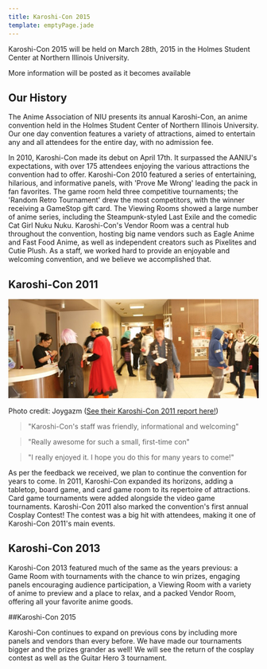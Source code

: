 ```yaml
---
title: Karoshi-Con 2015
template: emptyPage.jade
---
```


Karoshi-Con 2015 will be held on March 28th, 2015 in the Holmes Student Center at Northern Illinois University.

More information will be posted as it becomes available

## Our History

The Anime Association of NIU presents its annual Karoshi-Con, an anime convention held in the Holmes Student Center of Northern Illinois University. Our one day convention features a variety of attractions, aimed to entertain any and all attendees for the entire day, with no admission fee.

In 2010, Karoshi-Con made its debut on April 17th. It surpassed the AANIU's expectations, with over 175 attendees enjoying the various attractions the convention had to offer. Karoshi-Con 2010 featured a series of entertaining, hilarious, and informative panels, with 'Prove Me Wrong' leading the pack in fan favorites. The game room held three competitive tournaments; the 'Random Retro Tournament' drew the most competitors, with the winner receiving a GameStop gift card. The Viewing Rooms showed a large number of anime series, including the Steampunk-styled Last Exile and the comedic Cat Girl Nuku Nuku. Karoshi-Con's Vendor Room was a central hub throughout the convention, hosting big name vendors such as Eagle Anime and Fast Food Anime, as well as independent creators such as Pixelites and Cutie Plush. As a staff, we worked hard to provide an enjoyable and welcoming convention, and we believe we accomplished that.

## Karoshi-Con 2011

<img src="img/karoshi/joygazm.jpg">

Photo credit: Joygazm (<a target="_blank" href="http://www.joygazm.com/?p=1365">See their Karoshi-Con 2011 report here!</a>)

> "Karoshi-Con's staff was friendly, informational and welcoming"

> "Really awesome for such a small, first-time con"

> "I really enjoyed it. I hope you do this for many years to come!"

As per the feedback we received, we plan to continue the convention for years to come. In 2011, Karoshi-Con expanded its horizons, adding a tabletop, board game, and card game room to its repertoire of attractions. Card game tournaments were added alongside the video game tournaments. Karoshi-Con 2011 also marked the convention's first annual Cosplay Contest! The contest was a big hit with attendees, making it one of Karoshi-Con 2011's main events.

## Karoshi-Con 2013

Karoshi-Con 2013 featured much of the same as the years previous: a Game Room with tournaments with the chance to win prizes, engaging panels encouraging audience participation, a Viewing Room with a variety of anime to preview and a place to relax, and a packed Vendor Room, offering all your favorite anime goods.

##Karoshi-Con 2015

Karoshi-Con continues to expand on previous cons by including more panels and vendors than every before. We have made our tournaments bigger and the prizes grander as well! We will see the return of the cosplay contest as well as the Guitar Hero 3 tournament. 
